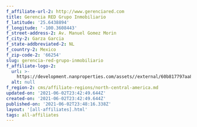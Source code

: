 ```yaml
---
f_affiliate-url-2: http://www.gerenciared.com
title: Gerencia RED Grupo Inmobiliario
f_latitude: '25.6438894'
f_longitude: '-100.3608443'
f_street-address-2: Av. Manuel Gomez Morin­
f_city-2: Garza Garcia­
f_state-addbreviated-2: NL­
f_country-2: Mexico
f_zip-code-2: '66254'
slug: gerencia-red-grupo-inmobiliario
f_affiliate-logo-2:
  url: >-
    https://development.nanproperties.com/assets//external/60b817797aa865194c946f3a_6081e56b963baa6c8da1b329_60785a4cc656dc325d63d40e_content_logonuevogris.png
  alt: null
f_region-2: cms/affiliate-regions/north-central-america.md
updated-on: '2021-06-02T23:42:49.644Z'
created-on: '2021-06-02T23:42:49.644Z'
published-on: '2021-06-02T23:48:16.338Z'
layout: '[all-affiliates].html'
tags: all-affiliates
---
```



